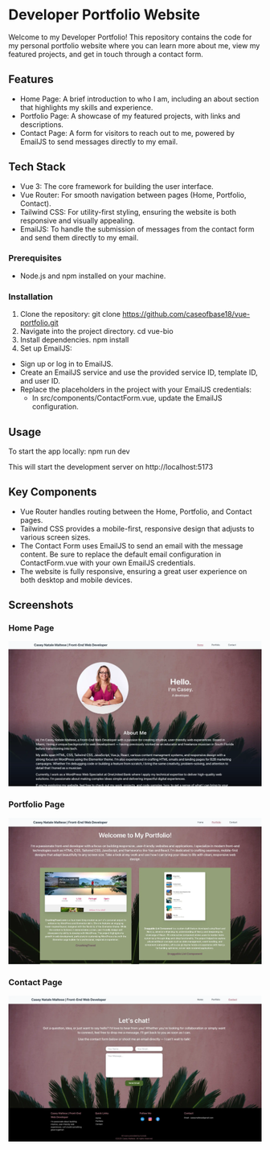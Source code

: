 # Developer Portfolio Website

Welcome to my Developer Portfolio! This repository contains the code for my personal portfolio website where you can learn more about me, view my featured projects, and get in touch through a contact form.

## Features

* Home Page: A brief introduction to who I am, including an about section that highlights my skills and experience.
* Portfolio Page: A showcase of my featured projects, with links and descriptions.
* Contact Page: A form for visitors to reach out to me, powered by EmailJS to send messages directly to my email.

## Tech Stack

* Vue 3: The core framework for building the user interface.
* Vue Router: For smooth navigation between pages (Home, Portfolio, Contact).
* Tailwind CSS: For utility-first styling, ensuring the website is both responsive and visually appealing.
* EmailJS: To handle the submission of messages from the contact form and send them directly to my email.

### Prerequisites

* Node.js and npm installed on your machine.

### Installation 

1. Clone the repository: 
    git clone https://github.com/caseofbase18/vue-portfolio.git
2. Navigate into the project directory.
    cd vue-bio
3. Install dependencies.
    npm install
4. Set up EmailJS:
* Sign up or log in to EmailJS.
* Create an EmailJS service and use the provided service ID, template ID, and user ID.
* Replace the placeholders in the project with your EmailJS credentials:
    * In src/components/ContactForm.vue, update the EmailJS configuration.

## Usage

To start the app locally:
    npm run dev

This will start the development server on http://localhost:5173

## Key Components
* Vue Router handles routing between the Home, Portfolio, and Contact pages.
* Tailwind CSS provides a mobile-first, responsive design that adjusts to various screen sizes.
* The Contact Form uses EmailJS to send an email with the message content. Be sure to replace the default email configuration in ContactForm.vue with your own EmailJS credentials.
* The website is fully responsive, ensuring a great user experience on both desktop and mobile devices.

## Screenshots

### Home Page
<img src="./vue-bio/src/assets/images/portfolio-home.webp">

### Portfolio Page
<img src="./vue-bio/src/assets/images/portfolio-projects.webp">

### Contact Page 
<img src="./vue-bio/src/assets/images/portfolio-contacts.webp">

```
